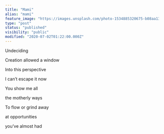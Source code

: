 ```yaml
---
title: "Mami"
alias: "mami"
feature_image: "https://images.unsplash.com/photo-1534885320675-b08aa131cc5e?ixlib=rb-1.2.1&q=80&fm=jpg&crop=entropy&cs=tinysrgb&w=2000&fit=max&ixid=eyJhcHBfaWQiOjExNzczfQ"
type: "post"
status: "published"
visibility: "public"
modified: "2020-07-02T01:22:00.000Z"
---
```


<p>Undeciding</p><p>Creation allowed a window</p><p>Into this perspective</p><p>I can’t escape it now</p><p>You show me all</p><p>the motherly ways</p><p>To flow or grind away</p><p>at opportunities</p><p>you’ve almost had</p>
<figure class="kg-card kg-image-card">
<a src="__GHOST_URL__/content/images/2020/07/F6BA1BB9-2A07-457C-9F4F-CFBC3F506D1C.jpeg" class="kg-image" alt loading="lazy" width="1556" height="1140" srcset="__GHOST_URL__/content/images/size/w600/2020/07/F6BA1BB9-2A07-457C-9F4F-CFBC3F506D1C.jpeg 600w, __GHOST_URL__/content/images/size/w1000/2020/07/F6BA1BB9-2A07-457C-9F4F-CFBC3F506D1C.jpeg 1000w, __GHOST_URL__/content/images/2020/07/F6BA1BB9-2A07-457C-9F4F-CFBC3F506D1C.jpeg 1556w" sizes="(min-width: 720px) 720px">
</figure>
